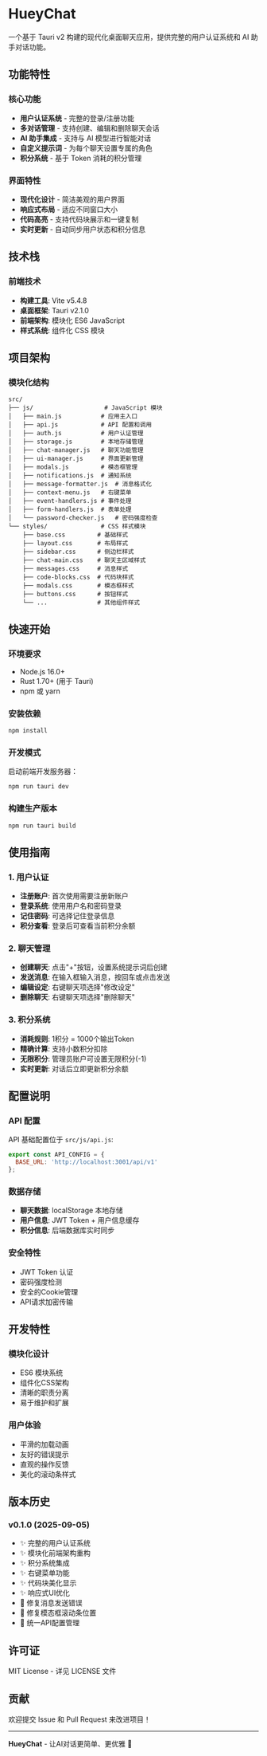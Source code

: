 # HueyChat

一个基于 Tauri v2 构建的现代化桌面聊天应用，提供完整的用户认证系统和 AI 助手对话功能。

## 功能特性

### 核心功能
-  **用户认证系统** - 完整的登录/注册功能
-  **多对话管理** - 支持创建、编辑和删除聊天会话
-  **AI 助手集成** - 支持与 AI 模型进行智能对话
-  **自定义提示词** - 为每个聊天设置专属的角色
-  **积分系统** - 基于 Token 消耗的积分管理

### 界面特性
-  **现代化设计** - 简洁美观的用户界面
-  **响应式布局** - 适应不同窗口大小
-  **代码高亮** - 支持代码块展示和一键复制
-  **实时更新** - 自动同步用户状态和积分信息

## 技术栈

### 前端技术
- **构建工具**: Vite v5.4.8
- **桌面框架**: Tauri v2.1.0
- **前端架构**: 模块化 ES6 JavaScript
- **样式系统**: 组件化 CSS 模块

## 项目架构

### 模块化结构
```
src/
├── js/                    # JavaScript 模块
│   ├── main.js           # 应用主入口
│   ├── api.js            # API 配置和调用
│   ├── auth.js           # 用户认证管理
│   ├── storage.js        # 本地存储管理
│   ├── chat-manager.js   # 聊天功能管理
│   ├── ui-manager.js     # 界面更新管理
│   ├── modals.js         # 模态框管理
│   ├── notifications.js  # 通知系统
│   ├── message-formatter.js  # 消息格式化
│   ├── context-menu.js   # 右键菜单
│   ├── event-handlers.js # 事件处理
│   ├── form-handlers.js  # 表单处理
│   └── password-checker.js   # 密码强度检查
└── styles/               # CSS 样式模块
    ├── base.css         # 基础样式
    ├── layout.css       # 布局样式
    ├── sidebar.css      # 侧边栏样式
    ├── chat-main.css    # 聊天主区域样式
    ├── messages.css     # 消息样式
    ├── code-blocks.css  # 代码块样式
    ├── modals.css       # 模态框样式
    ├── buttons.css      # 按钮样式
    └── ...              # 其他组件样式
```

## 快速开始

### 环境要求

- Node.js 16.0+
- Rust 1.70+ (用于 Tauri)
- npm 或 yarn

### 安装依赖

```bash
npm install
```

### 开发模式

启动前端开发服务器：
```bash
npm run tauri dev
```

### 构建生产版本

```bash
npm run tauri build
```

## 使用指南

### 1. 用户认证
- **注册账户**: 首次使用需要注册新账户
- **登录系统**: 使用用户名和密码登录
- **记住密码**: 可选择记住登录信息
- **积分查看**: 登录后可查看当前积分余额

### 2. 聊天管理
- **创建聊天**: 点击"+"按钮，设置系统提示词后创建
- **发送消息**: 在输入框输入消息，按回车或点击发送
- **编辑设定**: 右键聊天项选择"修改设定"
- **删除聊天**: 右键聊天项选择"删除聊天"

### 3. 积分系统
- **消耗规则**: 1积分 = 1000个输出Token
- **精确计算**: 支持小数积分扣除
- **无限积分**: 管理员账户可设置无限积分(-1)
- **实时更新**: 对话后立即更新积分余额

## 配置说明

### API 配置
API 基础配置位于 `src/js/api.js`:
```javascript
export const API_CONFIG = {
  BASE_URL: 'http://localhost:3001/api/v1'
};
```

### 数据存储
- **聊天数据**: localStorage 本地存储
- **用户信息**: JWT Token + 用户信息缓存
- **积分信息**: 后端数据库实时同步

### 安全特性
- JWT Token 认证
- 密码强度检测
- 安全的Cookie管理
- API请求加密传输

## 开发特性

### 模块化设计
- ES6 模块系统
- 组件化CSS架构
- 清晰的职责分离
- 易于维护和扩展

### 用户体验
- 平滑的加载动画
- 友好的错误提示
- 直观的操作反馈
- 美化的滚动条样式

## 版本历史

### v0.1.0 (2025-09-05)
- ✨ 完整的用户认证系统
- ✨ 模块化前端架构重构
- ✨ 积分系统集成
- ✨ 右键菜单功能
- ✨ 代码块美化显示
- ✨ 响应式UI优化
- 🐛 修复消息发送错误
- 🐛 修复模态框滚动条位置
- 🔧 统一API配置管理

## 许可证

MIT License - 详见 LICENSE 文件

## 贡献

欢迎提交 Issue 和 Pull Request 来改进项目！

---

**HueyChat** - 让AI对话更简单、更优雅 🚀